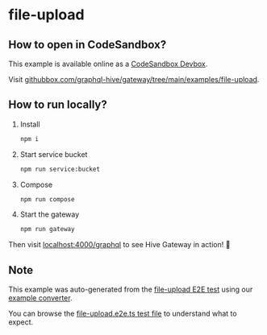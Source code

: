 # file-upload

## How to open in CodeSandbox?

This example is available online as a [CodeSandbox Devbox](https://codesandbox.io/docs/learn/devboxes/overview).

Visit [githubbox.com/graphql-hive/gateway/tree/main/examples/file-upload](https://githubbox.com/graphql-hive/gateway/tree/main/examples/file-upload).

## How to run locally?

1. Install
   ```sh
   npm i
   ```
1. Start service bucket
   ```sh
   npm run service:bucket
   ```
1. Compose
   ```sh
   npm run compose
   ```
1. Start the gateway
   ```sh
   npm run gateway
   ```

Then visit [localhost:4000/graphql](http://localhost:4000/graphql) to see Hive Gateway in action! 🚀

## Note

This example was auto-generated from the [file-upload E2E test](/e2e/file-upload) using our [example converter](/internal/examples).

You can browse the [file-upload.e2e.ts test file](/e2e/file-upload/file-upload.e2e.ts) to understand what to expect.
